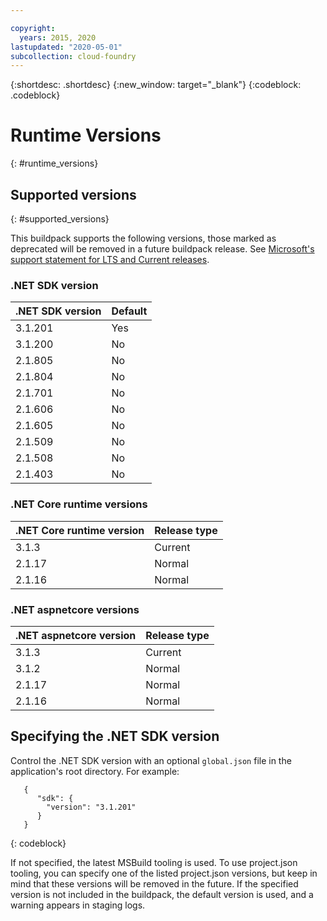 ```yaml
---

copyright:
  years: 2015, 2020
lastupdated: "2020-05-01"
subcollection: cloud-foundry
---
```


{:shortdesc: .shortdesc}
{:new_window: target="_blank"}
{:codeblock: .codeblock}


# Runtime Versions
{: #runtime_versions}

## Supported versions
{: #supported_versions}

This buildpack supports the following versions, those marked as deprecated will be removed in a future buildpack release.  See [Microsoft's support statement for LTS and Current releases](https://www.microsoft.com/net/core/support).


### .NET SDK version

| .NET SDK version        | Default          |
|-------------------------|------------------|
| 3.1.201                 |   Yes            |
| 3.1.200                 |   No             |
| 2.1.805                 |   No             |
| 2.1.804                 |   No             |
| 2.1.701                 |   No             |
| 2.1.606                 |   No             |
| 2.1.605                 |   No             |
| 2.1.509                 |   No             |
| 2.1.508                 |   No             |
| 2.1.403                 |   No             |



### .NET Core runtime versions

| .NET Core runtime version | Release type      |
|---------------------------|-------------------|
| 3.1.3                     | Current           |
| 2.1.17                    | Normal            |
| 2.1.16                    | Normal            |


### .NET aspnetcore versions

| .NET aspnetcore version | Release type        |
|---------------------------|-------------------|
| 3.1.3                     | Current           |
| 3.1.2                     | Normal            |
| 2.1.17                    | Normal            |
| 2.1.16                    | Normal            |




## Specifying the .NET SDK version

Control the .NET SDK version with an optional `global.json` file in the application's root directory. For example:
```
   {
      "sdk": {
        "version": "3.1.201"
      }
   }
```
{: codeblock}

If not specified, the latest MSBuild tooling is used.  To use project.json tooling, you can specify one of the listed project.json versions, but keep in mind that these versions will be removed in the future.  If the specified version is not included in the buildpack, the default version is used, and a warning appears in staging logs.
